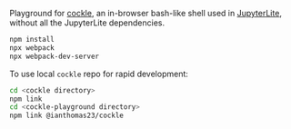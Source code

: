 Playground for [cockle](https://github.com/ianthomas23/cockle), an in-browser bash-like shell used in [JupyterLite](https://github.com/jupyterlite/jupyterlite), without all the JupyterLite dependencies.

```bash
npm install
npx webpack
npx webpack-dev-server
```

To use local `cockle` repo for rapid development:
```bash
cd <cockle directory>
npm link
cd <cockle-playground directory>
npm link @ianthomas23/cockle
```
